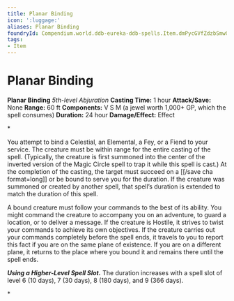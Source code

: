 ```yaml
---
title: Planar Binding
icon: ':luggage:'
aliases: Planar Binding
foundryId: Compendium.world.ddb-eureka-ddb-spells.Item.dmPycGVfZdzbSmw0
tags:
- Item
---
```


# Planar Binding

**Planar Binding**
_5th-level Abjuration_
**Casting Time:** 1 hour
**Attack/Save:** None
**Range:** 60 ft
**Components:** V S M (a jewel worth 1,000+ GP, which the spell consumes)
**Duration:** 24 hour
**Damage/Effect:** Effect

*<p>You attempt to bind a Celestial, an Elemental, a Fey, or a Fiend to your service. The creature must be within range for the entire casting of the spell. (Typically, the creature is first summoned into the center of the inverted version of the Magic Circle spell to trap it while this spell is cast.) At the completion of the casting, the target must succeed on a [[/save cha format=long]] or be bound to serve you for the duration. If the creature was summoned or created by another spell, that spell’s duration is extended to match the duration of this spell.

A bound creature must follow your commands to the best of its ability. You might command the creature to accompany you on an adventure, to guard a location, or to deliver a message. If the creature is Hostile, it strives to twist your commands to achieve its own objectives. If the creature carries out your commands completely before the spell ends, it travels to you to report this fact if you are on the same plane of existence. If you are on a different plane, it returns to the place where you bound it and remains there until the spell ends.

***Using a Higher-Level Spell Slot.*** The duration increases with a spell slot of level 6 (10 days), 7 (30 days), 8 (180 days), and 9 (366 days).</p>*